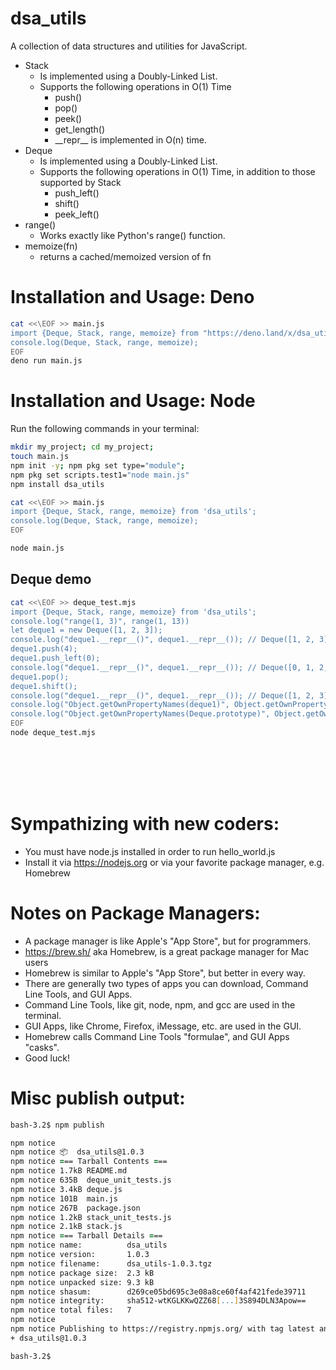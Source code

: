 # dsa_utils
A collection of data structures and utilities for JavaScript.
- Stack
    - Is implemented using a Doubly-Linked List.
    - Supports the following operations in O(1) Time
        - push()
        - pop()
        - peek()
        - get_length()
        - <div>__repr__ is implemented in O(n) time. </div>
- Deque 
    - Is implemented using a Doubly-Linked List.
    - Supports the following operations in O(1) Time, in addition to those supported by Stack
        - push_left()
        - shift()
        - peek_left()
- range()
    - Works exactly like Python's range() function.
- memoize(fn)
    - returns a cached/memoized version of fn


# Installation and Usage: Deno
```bash
cat <<\EOF >> main.js
import {Deque, Stack, range, memoize} from "https://deno.land/x/dsa_utils@v.0.0.1/main.js";
console.log(Deque, Stack, range, memoize);
EOF
deno run main.js
```

# Installation and Usage: Node
Run the following commands in your terminal:
``` zsh
mkdir my_project; cd my_project;
touch main.js
npm init -y; npm pkg set type="module";
npm pkg set scripts.test1="node main.js"
npm install dsa_utils

cat <<\EOF >> main.js
import {Deque, Stack, range, memoize} from 'dsa_utils';
console.log(Deque, Stack, range, memoize);
EOF

node main.js
```

## Deque demo
```bash
cat <<\EOF >> deque_test.mjs
import {Deque, Stack, range, memoize} from 'dsa_utils';
console.log("range(1, 3)", range(1, 13))
let deque1 = new Deque([1, 2, 3]);
console.log("deque1.__repr__()", deque1.__repr__()); // Deque([1, 2, 3])
deque1.push(4);
deque1.push_left(0);
console.log("deque1.__repr__()", deque1.__repr__()); // Deque([0, 1, 2, 3, 4])
deque1.pop();
deque1.shift();
console.log("deque1.__repr__()", deque1.__repr__()); // Deque([1, 2, 3])
console.log("Object.getOwnPropertyNames(deque1)", Object.getOwnPropertyNames(deque1))
console.log("Object.getOwnPropertyNames(Deque.prototype)", Object.getOwnPropertyNames(Deque.prototype))
EOF
node deque_test.mjs
```


<br/>
<br/>
<br/>
<br/>

# Sympathizing with new coders:
- You must have node.js installed in order to run hello_world.js
- Install it via https://nodejs.org or via your favorite package manager, e.g. Homebrew

# Notes on Package Managers:
- A package manager is like Apple's "App Store", but for programmers. 
- https://brew.sh/ aka Homebrew, is a great package manager for Mac users
- Homebrew is similar to Apple's "App Store", but better in every way.
- There are generally two types of apps you can download, Command Line Tools, and GUI Apps.
- Command Line Tools, like git, node, npm, and gcc are used in the terminal.
- GUI Apps, like Chrome, Firefox, iMessage, etc. are used in the GUI.
- Homebrew calls Command Line Tools "formulae", and GUI Apps "casks".
- Good luck!


# Misc publish output:
``` zsh
bash-3.2$ npm publish

npm notice 
npm notice 📦  dsa_utils@1.0.3
npm notice === Tarball Contents === 
npm notice 1.7kB README.md          
npm notice 635B  deque_unit_tests.js
npm notice 3.4kB deque.js           
npm notice 101B  main.js            
npm notice 267B  package.json       
npm notice 1.2kB stack_unit_tests.js
npm notice 2.1kB stack.js           
npm notice === Tarball Details === 
npm notice name:          dsa_utils                               
npm notice version:       1.0.3                                   
npm notice filename:      dsa_utils-1.0.3.tgz                     
npm notice package size:  2.3 kB                                  
npm notice unpacked size: 9.3 kB                                  
npm notice shasum:        d269ce05bd695c3e08a8ce60f4af421fede39711
npm notice integrity:     sha512-wtKGLKKwQZZ68[...]3S894DLN3Apow==
npm notice total files:   7                                       
npm notice 
npm notice Publishing to https://registry.npmjs.org/ with tag latest and default access
+ dsa_utils@1.0.3

bash-3.2$ 
```